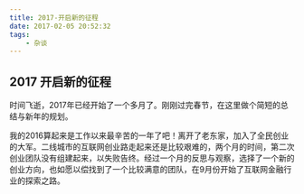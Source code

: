 ```yaml
---
title: 2017-开启新的征程
date: 2017-02-05 20:52:32
tags:
	- 杂谈
---
```


## 2017 开启新的征程


时间飞逝，2017年已经开始了一个多月了。刚刚过完春节，在这里做个简短的总结与新年的规划。

我的2016算起来是工作以来最辛苦的一年了吧！离开了老东家，加入了全民创业的大军。二线城市的互联网创业路走起来还是比较艰难的，两个月的时间，第二次创业团队没有组建起来，以失败告终。经过一个月的反思与观察，选择了一个新的创业方向，也如愿以偿找到了一个比较满意的团队，在9月份开始了互联网金融行业的探索之路。